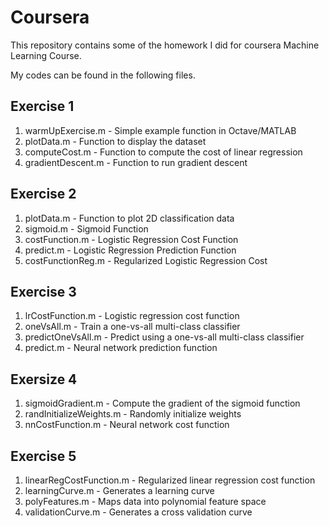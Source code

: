 # Coursera

This repository contains some of the homework I did for coursera Machine Learning Course.

My codes can be found in the following files.

## Exercise 1

1. warmUpExercise.m - Simple example function in Octave/MATLAB 
2. plotData.m - Function to display the dataset
3. computeCost.m - Function to compute the cost of linear regression
4. gradientDescent.m - Function to run gradient descent

## Exercise 2

1. plotData.m - Function to plot 2D classification data
2. sigmoid.m - Sigmoid Function
3. costFunction.m - Logistic Regression Cost Function
4. predict.m - Logistic Regression Prediction Function
5. costFunctionReg.m - Regularized Logistic Regression Cost

## Exercise 3

1. lrCostFunction.m - Logistic regression cost function
2. oneVsAll.m - Train a one-vs-all multi-class classifier
3. predictOneVsAll.m - Predict using a one-vs-all multi-class classifier
4. predict.m - Neural network prediction function

## Exersize 4

1. sigmoidGradient.m - Compute the gradient of the sigmoid function
2. randInitializeWeights.m - Randomly initialize weights
3. nnCostFunction.m - Neural network cost function

## Exercise 5

1. linearRegCostFunction.m - Regularized linear regression cost function
2. learningCurve.m - Generates a learning curve
3. polyFeatures.m - Maps data into polynomial feature space
4. validationCurve.m - Generates a cross validation curve
